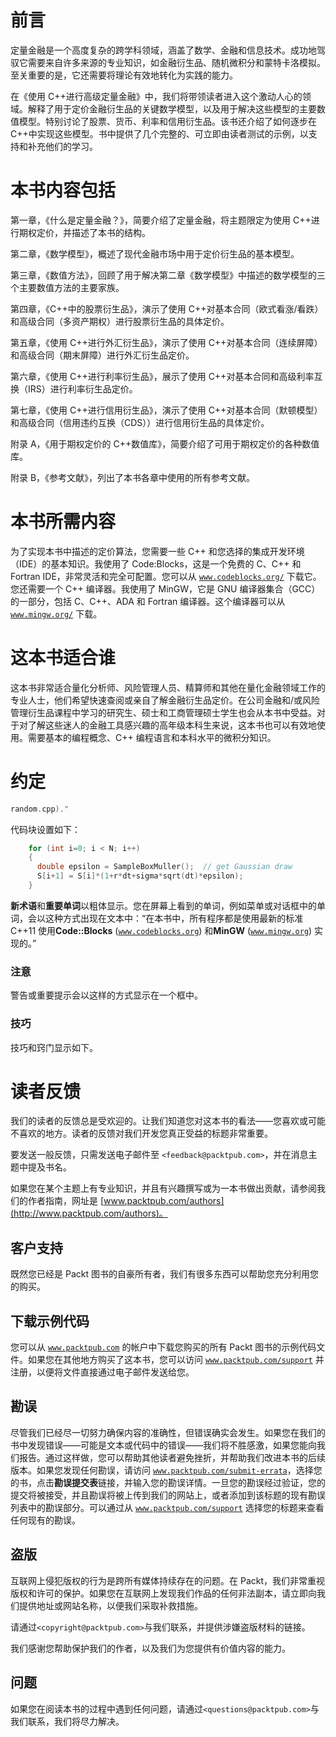# 前言

定量金融是一个高度复杂的跨学科领域，涵盖了数学、金融和信息技术。成功地驾驭它需要来自许多来源的专业知识，如金融衍生品、随机微积分和蒙特卡洛模拟。至关重要的是，它还需要将理论有效地转化为实践的能力。

在《使用 C++进行高级定量金融》中，我们将带领读者进入这个激动人心的领域。解释了用于定价金融衍生品的关键数学模型，以及用于解决这些模型的主要数值模型。特别讨论了股票、货币、利率和信用衍生品。该书还介绍了如何逐步在 C++中实现这些模型。书中提供了几个完整的、可立即由读者测试的示例，以支持和补充他们的学习。

# 本书内容包括

第一章，《什么是定量金融？》，简要介绍了定量金融，将主题限定为使用 C++进行期权定价，并描述了本书的结构。

第二章，《数学模型》，概述了现代金融市场中用于定价衍生品的基本模型。

第三章，《数值方法》，回顾了用于解决第二章《数学模型》中描述的数学模型的三个主要数值方法的主要家族。

第四章，《C++中的股票衍生品》，演示了使用 C++对基本合同（欧式看涨/看跌）和高级合同（多资产期权）进行股票衍生品的具体定价。

第五章，《使用 C++进行外汇衍生品》，演示了使用 C++对基本合同（连续屏障）和高级合同（期末屏障）进行外汇衍生品定价。

第六章，《使用 C++进行利率衍生品》，展示了使用 C++对基本合同和高级利率互换（IRS）进行利率衍生品定价。

第七章，《使用 C++进行信用衍生品》，演示了使用 C++对基本合同（默顿模型）和高级合同（信用违约互换（CDS））进行信用衍生品的具体定价。

附录 A，《用于期权定价的 C++数值库》，简要介绍了可用于期权定价的各种数值库。

附录 B，《参考文献》，列出了本书各章中使用的所有参考文献。

# 本书所需内容

为了实现本书中描述的定价算法，您需要一些 C++ 和您选择的集成开发环境（IDE）的基本知识。我使用了 Code:Blocks，这是一个免费的 C、C++ 和 Fortran IDE，非常灵活和完全可配置。您可以从 [`www.codeblocks.org/`](http://www.codeblocks.org/) 下载它。您还需要一个 C++ 编译器。我使用了 MinGW，它是 GNU 编译器集合（GCC）的一部分，包括 C、C++、ADA 和 Fortran 编译器。这个编译器可以从 [`www.mingw.org/`](http://www.mingw.org/) 下载。

# 这本书适合谁

这本书非常适合量化分析师、风险管理人员、精算师和其他在量化金融领域工作的专业人士，他们希望快速查阅或亲自了解金融衍生品定价。在公司金融和/或风险管理衍生品课程中学习的研究生、硕士和工商管理硕士学生也会从本书中受益。对于对了解这些迷人的金融工具感兴趣的高年级本科生来说，这本书也可以有效地使用。需要基本的编程概念、C++ 编程语言和本科水平的微积分知识。

# 约定

```cpp
random.cpp)."
```

代码块设置如下：

```cpp
    for (int i=0; i < N; i++)
    {
      double epsilon = SampleBoxMuller();  // get Gaussian draw
      S[i+1] = S[i]*(1+r*dt+sigma*sqrt(dt)*epsilon);
    }
```

**新术语**和**重要单词**以粗体显示。您在屏幕上看到的单词，例如菜单或对话框中的单词，会以这种方式出现在文本中：“在本书中，所有程序都是使用最新的标准 C++11 使用**Code::Blocks** ([`www.codeblocks.org`](http://www.codeblocks.org)) 和**MinGW** ([`www.mingw.org`](http://www.mingw.org)) 实现的。”

### 注意

警告或重要提示会以这样的方式显示在一个框中。

### 技巧

技巧和窍门显示如下。

# 读者反馈

我们的读者的反馈总是受欢迎的。让我们知道您对这本书的看法——您喜欢或可能不喜欢的地方。读者的反馈对我们开发您真正受益的标题非常重要。

要发送一般反馈，只需发送电子邮件至 `<feedback@packtpub.com>`，并在消息主题中提及书名。

如果您在某个主题上有专业知识，并且有兴趣撰写或为一本书做出贡献，请参阅我们的作者指南，网址是 [www.packtpub.com/authors](http://www.packtpub.com/authors)。

## 客户支持

既然您已经是 Packt 图书的自豪所有者，我们有很多东西可以帮助您充分利用您的购买。

## 下载示例代码

您可以从 [`www.packtpub.com`](http://www.packtpub.com) 的帐户中下载您购买的所有 Packt 图书的示例代码文件。如果您在其他地方购买了这本书，您可以访问 [`www.packtpub.com/support`](http://www.packtpub.com/support) 并注册，以便将文件直接通过电子邮件发送给您。

## 勘误

尽管我们已经尽一切努力确保内容的准确性，但错误确实会发生。如果您在我们的书中发现错误——可能是文本或代码中的错误——我们将不胜感激，如果您能向我们报告。通过这样做，您可以帮助其他读者避免挫折，并帮助我们改进本书的后续版本。如果您发现任何勘误，请访问 [`www.packtpub.com/submit-errata`](http://www.packtpub.com/submit-errata)，选择您的书，点击**勘误提交表**链接，并输入您的勘误详情。一旦您的勘误经过验证，您的提交将被接受，并且勘误将被上传到我们的网站上，或者添加到该标题的现有勘误列表中的勘误部分。可以通过从 [`www.packtpub.com/support`](http://www.packtpub.com/support) 选择您的标题来查看任何现有的勘误。

## 盗版

互联网上侵犯版权的行为是跨所有媒体持续存在的问题。在 Packt，我们非常重视版权和许可的保护。如果您在互联网上发现我们作品的任何非法副本，请立即向我们提供地址或网站名称，以便我们采取补救措施。

请通过`<copyright@packtpub.com>`与我们联系，并提供涉嫌盗版材料的链接。

我们感谢您帮助保护我们的作者，以及我们为您提供有价值内容的能力。

## 问题

如果您在阅读本书的过程中遇到任何问题，请通过`<questions@packtpub.com>`与我们联系，我们将尽力解决。
